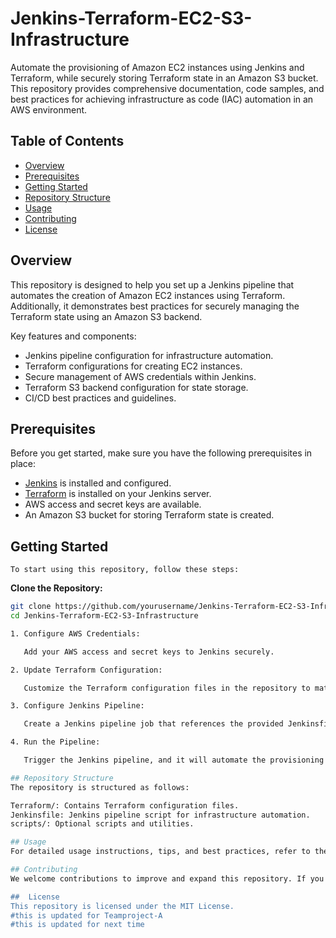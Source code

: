 # Jenkins-Terraform-EC2-S3-Infrastructure

Automate the provisioning of Amazon EC2 instances using Jenkins and Terraform, while securely storing Terraform state in an Amazon S3 bucket. This repository provides comprehensive documentation, code samples, and best practices for achieving infrastructure as code (IAC) automation in an AWS environment.

## Table of Contents

- [Overview](#overview)
- [Prerequisites](#prerequisites)
- [Getting Started](#getting-started)
- [Repository Structure](#repository-structure)
- [Usage](#usage)
- [Contributing](#contributing)
- [License](#license)

## Overview

This repository is designed to help you set up a Jenkins pipeline that automates the creation of Amazon EC2 instances using Terraform. Additionally, it demonstrates best practices for securely managing the Terraform state using an Amazon S3 backend.

Key features and components:

- Jenkins pipeline configuration for infrastructure automation.
- Terraform configurations for creating EC2 instances.
- Secure management of AWS credentials within Jenkins.
- Terraform S3 backend configuration for state storage.
- CI/CD best practices and guidelines.

## Prerequisites

Before you get started, make sure you have the following prerequisites in place:

- [Jenkins](https://jenkins.io/) is installed and configured.
- [Terraform](https://www.terraform.io/) is installed on your Jenkins server.
- AWS access and secret keys are available.
- An Amazon S3 bucket for storing Terraform state is created.

## Getting Started

    To start using this repository, follow these steps:

   **Clone the Repository:**

   ```bash
   git clone https://github.com/yourusername/Jenkins-Terraform-EC2-S3-Infrastructure.git
   cd Jenkins-Terraform-EC2-S3-Infrastructure

   1. Configure AWS Credentials:

      Add your AWS access and secret keys to Jenkins securely.

   2. Update Terraform Configuration:

      Customize the Terraform configuration files in the repository to match your specific infrastructure requirements.

   3. Configure Jenkins Pipeline:

      Create a Jenkins pipeline job that references the provided Jenkinsfile.

   4. Run the Pipeline:

      Trigger the Jenkins pipeline, and it will automate the provisioning of EC2 instances and store the Terraform state in S3.

## Repository Structure
The repository is structured as follows:

Terraform/: Contains Terraform configuration files.
Jenkinsfile: Jenkins pipeline script for infrastructure automation.
scripts/: Optional scripts and utilities.

## Usage
For detailed usage instructions, tips, and best practices, refer to the documentation within the repository.

## Contributing
We welcome contributions to improve and expand this repository. If you'd like to contribute, please follow our Contributing Guidelines.

##  License
This repository is licensed under the MIT License.
#this is updated for Teamproject-A
#this is updated for next time
